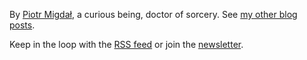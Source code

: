 By [Piotr Migdał](/), a curious being, doctor of sorcery. See [my other blog posts](/blog).

Keep in the loop with the [RSS feed](https://p.migdal.pl/feed.xml) or join the [newsletter](https://eepurl.com/bVJlgL).
